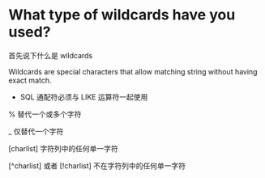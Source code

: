 # What type of wildcards have you used?

首先说下什么是 wildcards

Wildcards are special characters that allow matching string without having exact match.

* SQL 通配符必须与 LIKE 运算符一起使用

%	替代一个或多个字符

_	仅替代一个字符

[charlist]	字符列中的任何单一字符

[^charlist]
或者
[!charlist]
不在字符列中的任何单一字符
